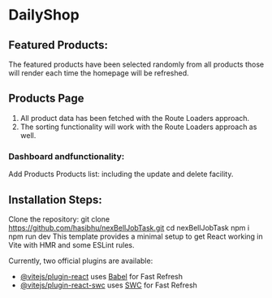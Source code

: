 # DailyShop

## Featured Products:
 The featured products have been selected randomly from all products those will render each time the homepage will be refreshed.

## Products Page
1. All product data has been fetched with the Route Loaders approach.
2. The sorting functionality will work with the Route Loaders approach as well.

### Dashboard andfunctionality:
Add Products
Products list: including the update and delete facility.

## Installation Steps:
Clone the repository:
git clone https://github.com/hasibhu/nexBellJobTask.git
cd nexBellJobTask
npm i
npm run dev
This template provides a minimal setup to get React working in Vite with HMR and some ESLint rules.

Currently, two official plugins are available:

- [@vitejs/plugin-react](https://github.com/vitejs/vite-plugin-react/blob/main/packages/plugin-react/README.md) uses [Babel](https://babeljs.io/) for Fast Refresh
- [@vitejs/plugin-react-swc](https://github.com/vitejs/vite-plugin-react-swc) uses [SWC](https://swc.rs/) for Fast Refresh
